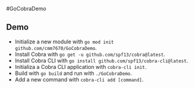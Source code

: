 #GoCobraDemo

## Demo
- Initialize a new module with `go mod init github.com/cmm7670/GoCobraDemo`.
- Install Cobra with `go get -u github.com/spf13/cobra@latest`.
- Install Cobra CLI with `go install github.com/spf13/cobra-cli@latest`.
- Initializa a Cobra CLI application with `cobra-cli init`.
- Build with `go build` and run with `./GoCobraDemo`.
- Add a new command with `cobra-cli add [command]`.